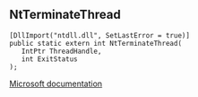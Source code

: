 ## NtTerminateThread

```
[DllImport("ntdll.dll", SetLastError = true)]
public static extern int NtTerminateThread(
   IntPtr ThreadHandle,
   int ExitStatus
);
```

[Microsoft documentation](TODO)
